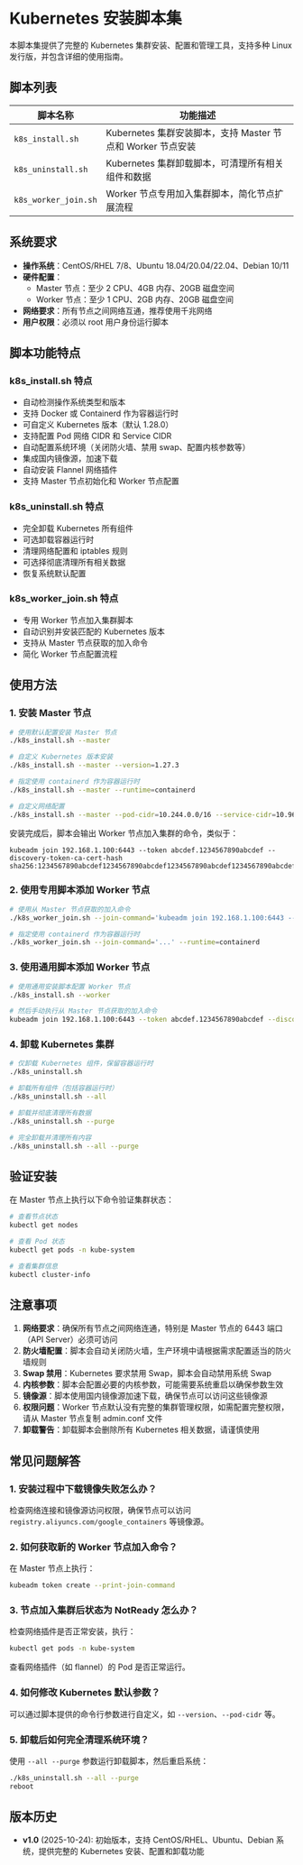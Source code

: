 # Kubernetes 安装脚本集

本脚本集提供了完整的 Kubernetes 集群安装、配置和管理工具，支持多种 Linux 发行版，并包含详细的使用指南。

## 脚本列表

| 脚本名称 | 功能描述 |
|---------|---------|
| `k8s_install.sh` | Kubernetes 集群安装脚本，支持 Master 节点和 Worker 节点安装 |
| `k8s_uninstall.sh` | Kubernetes 集群卸载脚本，可清理所有相关组件和数据 |
| `k8s_worker_join.sh` | Worker 节点专用加入集群脚本，简化节点扩展流程 |

## 系统要求

- **操作系统**：CentOS/RHEL 7/8、Ubuntu 18.04/20.04/22.04、Debian 10/11
- **硬件配置**：
  - Master 节点：至少 2 CPU、4GB 内存、20GB 磁盘空间
  - Worker 节点：至少 1 CPU、2GB 内存、20GB 磁盘空间
- **网络要求**：所有节点之间网络互通，推荐使用千兆网络
- **用户权限**：必须以 root 用户身份运行脚本

## 脚本功能特点

### k8s_install.sh 特点
- 自动检测操作系统类型和版本
- 支持 Docker 或 Containerd 作为容器运行时
- 可自定义 Kubernetes 版本（默认 1.28.0）
- 支持配置 Pod 网络 CIDR 和 Service CIDR
- 自动配置系统环境（关闭防火墙、禁用 swap、配置内核参数等）
- 集成国内镜像源，加速下载
- 自动安装 Flannel 网络插件
- 支持 Master 节点初始化和 Worker 节点配置

### k8s_uninstall.sh 特点
- 完全卸载 Kubernetes 所有组件
- 可选卸载容器运行时
- 清理网络配置和 iptables 规则
- 可选择彻底清理所有相关数据
- 恢复系统默认配置

### k8s_worker_join.sh 特点
- 专用 Worker 节点加入集群脚本
- 自动识别并安装匹配的 Kubernetes 版本
- 支持从 Master 节点获取的加入命令
- 简化 Worker 节点配置流程

## 使用方法

### 1. 安装 Master 节点

```bash
# 使用默认配置安装 Master 节点
./k8s_install.sh --master

# 自定义 Kubernetes 版本安装
./k8s_install.sh --master --version=1.27.3

# 指定使用 containerd 作为容器运行时
./k8s_install.sh --master --runtime=containerd

# 自定义网络配置
./k8s_install.sh --master --pod-cidr=10.244.0.0/16 --service-cidr=10.96.0.0/12
```

安装完成后，脚本会输出 Worker 节点加入集群的命令，类似于：
```
kubeadm join 192.168.1.100:6443 --token abcdef.1234567890abcdef --discovery-token-ca-cert-hash sha256:1234567890abcdef1234567890abcdef1234567890abcdef1234567890abcdef
```

### 2. 使用专用脚本添加 Worker 节点

```bash
# 使用从 Master 节点获取的加入命令
./k8s_worker_join.sh --join-command='kubeadm join 192.168.1.100:6443 --token abcdef.1234567890abcdef --discovery-token-ca-cert-hash sha256:1234567890abcdef1234567890abcdef1234567890abcdef1234567890abcdef'

# 指定使用 containerd 作为容器运行时
./k8s_worker_join.sh --join-command='...' --runtime=containerd
```

### 3. 使用通用脚本添加 Worker 节点

```bash
# 使用通用安装脚本配置 Worker 节点
./k8s_install.sh --worker

# 然后手动执行从 Master 节点获取的加入命令
kubeadm join 192.168.1.100:6443 --token abcdef.1234567890abcdef --discovery-token-ca-cert-hash sha256:1234567890abcdef1234567890abcdef1234567890abcdef1234567890abcdef
```

### 4. 卸载 Kubernetes 集群

```bash
# 仅卸载 Kubernetes 组件，保留容器运行时
./k8s_uninstall.sh

# 卸载所有组件（包括容器运行时）
./k8s_uninstall.sh --all

# 卸载并彻底清理所有数据
./k8s_uninstall.sh --purge

# 完全卸载并清理所有内容
./k8s_uninstall.sh --all --purge
```

## 验证安装

在 Master 节点上执行以下命令验证集群状态：

```bash
# 查看节点状态
kubectl get nodes

# 查看 Pod 状态
kubectl get pods -n kube-system

# 查看集群信息
kubectl cluster-info
```

## 注意事项

1. **网络要求**：确保所有节点之间网络连通，特别是 Master 节点的 6443 端口（API Server）必须可访问
2. **防火墙配置**：脚本会自动关闭防火墙，生产环境中请根据需求配置适当的防火墙规则
3. **Swap 禁用**：Kubernetes 要求禁用 Swap，脚本会自动禁用系统 Swap
4. **内核参数**：脚本会配置必要的内核参数，可能需要系统重启以确保参数生效
5. **镜像源**：脚本使用国内镜像源加速下载，确保节点可以访问这些镜像源
6. **权限问题**：Worker 节点默认没有完整的集群管理权限，如需配置完整权限，请从 Master 节点复制 admin.conf 文件
7. **卸载警告**：卸载脚本会删除所有 Kubernetes 相关数据，请谨慎使用

## 常见问题解答

### 1. 安装过程中下载镜像失败怎么办？

检查网络连接和镜像源访问权限，确保节点可以访问 `registry.aliyuncs.com/google_containers` 等镜像源。

### 2. 如何获取新的 Worker 节点加入命令？

在 Master 节点上执行：
```bash
kubeadm token create --print-join-command
```

### 3. 节点加入集群后状态为 NotReady 怎么办？

检查网络插件是否正常安装，执行：
```bash
kubectl get pods -n kube-system
```
查看网络插件（如 flannel）的 Pod 是否正常运行。

### 4. 如何修改 Kubernetes 默认参数？

可以通过脚本提供的命令行参数进行自定义，如 `--version`、`--pod-cidr` 等。

### 5. 卸载后如何完全清理系统环境？

使用 `--all --purge` 参数运行卸载脚本，然后重启系统：
```bash
./k8s_uninstall.sh --all --purge
reboot
```

## 版本历史

- **v1.0** (2025-10-24): 初始版本，支持 CentOS/RHEL、Ubuntu、Debian 系统，提供完整的 Kubernetes 安装、配置和卸载功能